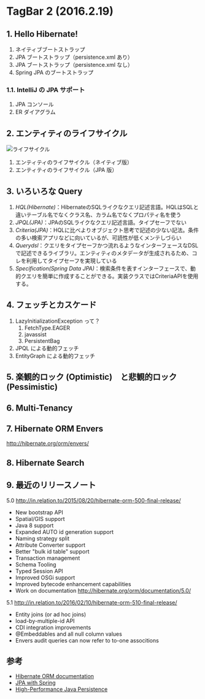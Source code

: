 # TagBar 2 (2016.2.19)

## 1. Hello Hibernate!

1. ネイティブブートストラップ
2. JPA ブートストラップ（persistence.xml あり）
3. JPA ブートストラップ（persistence.xml なし）
4. Spring JPA のブートストラップ

### 1.1. IntelliJ の JPA サポート

1. JPA コンソール
2. ER ダイアグラム

## 2. エンティティのライフサイクル

![ライフサイクル](http://bp2.blogger.com/_ZAzF_V5Np5c/RbcadyCaxTI/AAAAAAAAAAM/p3xRORPddqs/s1600/hibernate-lc.PNG)

1. エンティティのライフサイクル（ネイティブ版）
2. エンティティのライフサイクル（JPA 版）

## 3. いろいろな Query

1. *HQL(Hibernate)*：HibernateのSQLライクなクエリ記述言語。HQLはSQLと違いテーブル名でなくクラス名、カラム名でなくプロパティ名を使う
2. *JPQL(JPA)*：JPAのSQLライクなクエリ記述言語。タイプセーフでない
3. *Criteria(JPA)*：HQLに比べよりオブジェクト思考で記述の少ない記法。条件の多い検索アプリなどに向いているが、可読性が低くメンテしづらい
4. *Querydsl*：クエリをタイプセーフかつ流れるようなインターフェースなDSLで記述できるライブラリ。エンティティのメタデータが生成されるため、コレを利用してタイプセーフを実現している
5. *Specification(Spring Data JPA)*：検索条件を表すインターフェースで、動的クエリを簡単に作成することができる。実装クラスではCriteriaAPIを使用する。

## 4. フェッチとカスケード

1. LazyInitializationException って？
    1. FetchType.EAGER
    2. javassist
    3. PersistentBag
2. JPQL による動的フェッチ
3. EntityGraph による動的フェッチ

## 5. 楽観的ロック (Optimistic)　と悲観的ロック (Pessimistic)



## 6. Multi-Tenancy

## 7. Hibernate ORM Envers

http://hibernate.org/orm/envers/

## 8. Hibernate Search

## 9. 最近のリリースノート

5.0
http://in.relation.to/2015/08/20/hibernate-orm-500-final-release/

* New bootstrap API
* Spatial/GIS support
* Java 8 support
* Expanded AUTO id generation support
* Naming strategy split
* Attribute Converter support
* Better "bulk id table" support
* Transaction management
* Schema Tooling
* Typed Session API
* Improved OSGi support
* Improved bytecode enhancement capabilities
* Work on documentation
	http://hibernate.org/orm/documentation/5.0/

5.1
http://in.relation.to/2016/02/10/hibernate-orm-510-final-release/

* Entity joins (or ad hoc joins)
* load-by-multiple-id API
* CDI integration improvements
* @Embeddables and all null column values
* Envers audit queries can now refer to to-one associtions
		

## 参考

* [Hibernate ORM documentation](http://hibernate.org/orm/documentation/)
* [JPA with Spring](https://3f693e6410e6b3f1505c6d5f747d0a3fc10fd6b2.googledrive.com/host/0BzR3hjGfqNYFZlVWRUljMjhveEU/JPA.pdf)
* [High-Performance Java Persistence](https://leanpub.com/high-performance-java-persistence)


